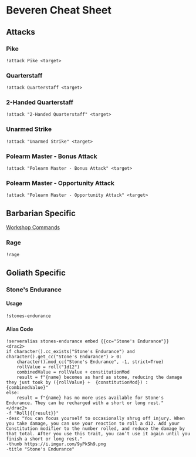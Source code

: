 # Beveren Cheat Sheet
## Attacks
### Pike
`!attack Pike <target>`

### Quarterstaff
`!attack Quarterstaff <target>`

### 2-Handed Quarterstaff
`!attack "2-Handed Quarterstaff" <target>`

### Unarmed Strike
`!attack "Unarmed Strike" <target>`

### Polearm Master - Bonus Attack
`!attack "Polearm Master - Bonus Attack" <target>`

### Polearm Master - Opportunity Attack
`!attack "Polearm Master - Opportunity Attack" <target>`

## Barbarian Specific
[Workshop Commands](https://avrae.io/dashboard/workshop/5f73c28d647bb0a416316d32)

### Rage
`!rage`

## Goliath Specific

### Stone's Endurance

#### Usage
`!stones-endurance`

#### Alias Code
```
!serveralias stones-endurance embed {{cc="Stone's Endurance"}} 
<drac2>
if character().cc_exists("Stone's Endurance") and character().get_cc("Stone's Endurance") > 0:
    character().mod_cc("Stone's Endurance", -1, strict=True)
    rollValue = roll("1d12")
    combinedValue = rollValue + constitutionMod
    result = f"{name} becomes as hard as stone, reducing the damage they just took by ({rollValue} +  {constitutionMod}) : {combinedValue}"
else:
    result = f"{name} has no more uses available for Stone's Endurance. They can be recharged with a short or long rest."
</drac2>
-f "Roll|{{result}}"
-desc "You can focus yourself to occasionally shrug off injury. When you take damage, you can use your reaction to roll a d12. Add your Constitution modifier to the number rolled, and reduce the damage by that total. After you use this trait, you can’t use it again until you finish a short or long rest."
-thumb https://i.imgur.com/9yPkSh9.png
-title "Stone's Endurance"
```
